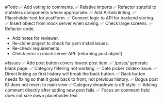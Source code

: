 #Todo
✅ Add voting to comments.
✅ Relative imports
✅ Refactor stateful to stateless components where appropriate.
✅ Add Airbnb linting.
✅ Placeholder text for postForm.
✅ Connect logic to API for backend storing.
✅ Insert object from mock server when saving.
✅ Check large screens.
✅  Refactor code.
- Add notes for reviewer.
- Re-clone project to check for yarn install issues.
- Re-check requirements.
- Check error in mock server API. (returning post object)

#Issues
✅ Add post button covers lowest post item.
✅ /posts/ generate blank page.
✅ Category filtering not working.
✅ Date picker zindex-issue.
✅ Direct linking as first history will break the back button.
✅ Back button needs fixing so that it goes back to front, not previous history.
✅ Bogus post ID does not revert to main view
✅ Category dropdown is off style.
✅ Adding comment directly after adding new post fails.
✅ Focus on comment field does not size down placeholder text.
